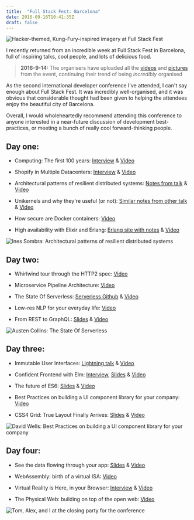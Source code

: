 ```yaml
---
title:  "Full Stack Fest: Barcelona"
date: 2016-09-16T10:41:35Z
draft: false
---
```


<img alt="Hacker-themed, Kung-Fury-inspired imagery at Full Stack Fest" data-src="/assets/images/fullstackfest.jpg">

I recently returned from an incredible week at Full Stack Fest in Barcelona, full of inspiring talks, cool people,
and lots of delicious food.

> <strong>2016-9-14:</strong> The organisers have uploaded all the [videos][fullstackvidoes] and
[pictures][fullstackpictures] from the event, continuing their trend of being *incredibly* organised

As the second international developer conference I've attended, I can't say enough about Full Stack Fest.
It was incredibly well-organised, and it was obvious that considerable thought had been given to helping the attendees
enjoy the beautiful city of Barcelona.

Overall, I would wholeheartedly recommend attending this conference to anyone interested in a near-future discussion
of development best-practices, or meeting a bunch of really cool forward-thinking people.

## Day one:

* Computing: The first 100 years: [Interview][joeinterview] & [Video][joevideo]

* Shopify in Multiple Datacenters: [Interview][simoninterview] & [Video][simonvideo]

* Architectural patterns of resilient distributed systems: [Notes from talk][inesnotes] & [Video][inesvideo]

* Unikernels and why they're useful (or not): [Similar notes from other talk][amirnotes] & [Video][amirvideo]

* How secure are Docker containers: [Video][benvideo]

* High availability with Elixir and Erlang: [Erlang site with notes][sasasite] & [Video][sasavideo]

<div class="mt4"></div>

<img alt="Ines Sombra: Architectural patterns of resilient distributed systems" data-src="/assets/images/unk-unk.jpg">

## Day two:

* Whirlwind tour through the HTTP2 spec: [Video][olevideo]

* Microservice Pipeline Architecture: [Video][timvideo]

* The State Of Serverless: [Serverless Github][austengithub] & [Video][austenvideo]

* Low-res NLP for your everyday life: [Video][durettivideo]

* From REST to GraphQL: [Slides][marcslides] & [Video][marcvideo]

<div class="mt4"></div>

<img alt="Austen Collins: The State Of Serverless" data-src="/assets/images/serverless.jpg">

## Day three:

* Immutable User Interfaces: [Lightning talk][leelightning] & [Video][leevideo]

* Confident Frontend with Elm: [Interview][jackinterview], [Slides][jackslides] & [Video][jackvideo]

* The future of ES6: [Slides][jafarslides] & [Video][jafarvideo]

* Best Practices on building a UI component library for your company: [Video][davidvideo]

* CSS4 Grid: True Layout Finally Arrives: [Slides][jenslides] & [Video][jenvideo]

<div class="mt4"></div>

<img alt="David Wells: Best Practices on building a UI component library for your company" data-src="/assets/images/jsfatigue.jpg">

## Day four:

* See the data flowing through your app: [Slides][andreslides] & [Video][andrevideo]

* WebAssembly: birth of a virtual ISA: [Video][bensmithvideo]

* Virtual Reality is Here, in your Browser: [Interview][livinterview] & [Video][livvideo]

* The Physical Web: building on top of the open web: [Video][scottvideo]

<div class="mt4"></div>

<img alt="Tom, Alex, and I at the closing party for the conference" data-src="/assets/images/party.jpg">

[fullstack]: https://2016.fullstackfest.com/
[fullstackvidoes]: https://www.youtube.com/playlist?list=PLe9psSNJBf76DOOKMkDpyo_A5PfZk7JWc
[fullstackpictures]: https://photos.google.com/share/AF1QipMosAJxuVcdK00-hXk7PcEScpttte948MEKeA4PrQWtJELcgRYqf8Pk-4dvueY6Eg?key=YmJsendCa2Z3TmtFa1hSRmROY2FVenFJWDBnaGJ3

[joeinterview]: https://medium.com/@FullStackFest/interviewing-joe-armstrong-8b7d2023d975#.thysljpe7
[joevideo]: https://www.youtube.com/watch?v=itKFrXghGuA

[simoninterview]: https://medium.com/@FullStackFest/interviewing-simon-eskildsen-95080120a46d#.7g5z1rxvz
[simonvideo]: https://www.youtube.com/watch?v=7UyDK2bDjc4

[inesnotes]: https://github.com/Randommood/FullStackFest2016
[inesvideo]: https://www.youtube.com/watch?v=bUlpp8_Mevk

[amirnotes]: http://amirchaudhry.com/gluecon2016
[amirvideo]: https://youtu.be/XNu2lze6jS0

[benvideo]: https://youtu.be/oANurUSaOFs

[sasasite]: http://theerlangelist.com/
[sasavideo]: https://youtu.be/Ba3aCm3A0o8

[olevideo]: https://youtu.be/CThgMRXS8w8

[timvideo]: https://youtu.be/vUCr1oTtaKA

[austengithub]: https://github.com/serverless
[austenvideo]: https://youtu.be/9IrFIobZUEA

[durettivideo]: https://youtu.be/vRb-El8hC-U

[marcslides]: https://speakerdeck.com/xuorig/from-rest-to-graphql
[marcvideo]: https://youtu.be/eD7kLFGOgVw

[leelightning]: https://speakerdeck.com/leebyron/commas-as-whitespace
[leevideo]: https://youtu.be/pLvrZPSzHxo

[jackinterview]: https://medium.com/@FullStackFest/interviewing-jack-franklin-b563660cc012#.y8oqp86m9
[jackslides]: https://speakerdeck.com/jackfranklin/fullstackfest-elm-for-js-developers
[jackvideo]: https://youtu.be/rDQ22Yg3Fms

[jafarslides]: https://drive.google.com/file/d/0B7zweKma2uL1X1Fyb1E1Mzh4bDA/view
[jafarvideo]: https://youtu.be/3pKNRgResq0

[davidvideo]: https://youtu.be/j8eBXGPl_5E

[jenslides]: http://www.slideshare.net/jen4web/version-2-css4-grid-true-layout-finally-arrives
[jenvideo]: https://youtu.be/axVw1Zduqn0

[andreslides]: https://speakerdeck.com/staltz/see-the-data-flowing-through-your-app
[andrevideo]: https://youtu.be/R-GzJgEccEQ

[bensmithvideo]: https://youtu.be/vmzz17JGPHI

[livinterview]: https://medium.com/@FullStackFest/interviewing-liv-erickson-557dfe685139#.mmhm5pjjk
[livvideo]: https://youtu.be/Ciqucr_Ww9s

[scottvideo]: https://youtu.be/gV72mCdomo4
